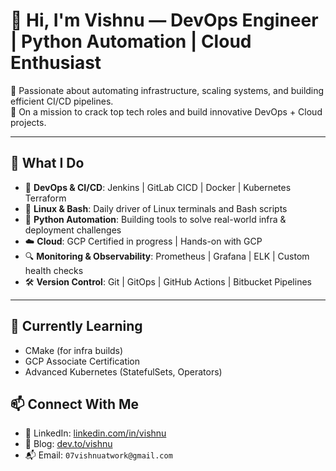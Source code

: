 # 👋 Hi, I'm Vishnu — DevOps Engineer | Python Automation | Cloud Enthusiast
🚀 Passionate about automating infrastructure, scaling systems, and building efficient CI/CD pipelines.  
🎯 On a mission to crack top tech roles and build innovative DevOps + Cloud projects.

---

## 💼 What I Do
- 🧰 **DevOps & CI/CD**: Jenkins | GitLab CICD | Docker | Kubernetes  Terraform  
- 🐧 **Linux & Bash**: Daily driver of Linux terminals and Bash scripts  
- 🐍 **Python Automation**: Building tools to solve real-world infra & deployment challenges  
- ☁️ **Cloud**: GCP Certified in progress | Hands-on with GCP
- 🔍 **Monitoring & Observability**: Prometheus | Grafana | ELK | Custom health checks  
- 🛠️ **Version Control**: Git | GitOps | GitHub Actions | Bitbucket Pipelines

---

## 🧠 Currently Learning
- CMake (for infra builds)  
- GCP Associate Certification  
- Advanced Kubernetes (StatefulSets, Operators)  


## 📫 Connect With Me
- 💼 LinkedIn: [linkedin.com/in/vishnu](www.linkedin.com/in/07vishnu)
- 📝 Blog: [dev.to/vishnu](https://dev.to/vishnutejas)
- 📬 Email: `07vishnuatwork@gmail.com`
